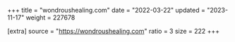 +++
title = "wondroushealing.com"
date = "2022-03-22"
updated = "2023-11-17"
weight = 227678

[extra]
source = "https://wondroushealing.com"
ratio = 3
size = 222
+++
